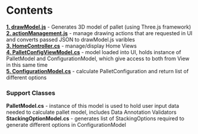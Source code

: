 # Contents

[**1. drawModel.js**](https://github.com/arekp09/Pallet-Configurator/wiki/1.-drawModel.js) - Generates 3D model of pallet (using Three.js framework)  
[**2. actionManagement.js**](https://github.com/arekp09/Pallet-Configurator/wiki/2.-actionManagement.js) - manage drawing actions that are requested in UI and converts passed JSON to drawModel.js varibles  
[**3. HomeController.cs**](https://github.com/arekp09/Pallet-Configurator/wiki/3.-HomeController.cs) - manage/display Home Views  
[**4. PalletConfigViewModel.cs**](https://github.com/arekp09/Pallet-Configurator/wiki/4.-PalletConfigViewModel.cs) - model loaded into UI, holds instance of PalletModel and ConfigurationModel, which give access to both from View in this same time  
[**5. ConfigurationModel.cs**](https://github.com/arekp09/Pallet-Configurator/wiki/5.-ConfigurationModel.cs) - calculate PalletConfiguration and return list of different options


### Support Classes
**PalletModel.cs** - instance of this model is used to hold user input data needed to calculate pallet model, includes Data Annotation Validators  
**StackingOptionModel.cs** - generates list of StackingOptions required to generate different options in ConfigurationModel  
